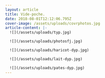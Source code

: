 ```yaml
---
layout: article
title: Vide-poche.
date: 2018-08-01T12:12:06.795Z
cover-image: /assets/uploads/covrphotos.jpg
article-content: |-
  ![](/assets/uploads/typ.jpg)

  ![](/assets/uploads/photosfj.jpg)

  ![](/assets/uploads/haricot-dyp.jpg)

  ![](/assets/uploads/lait-dyp.jpg)

  ![](/assets/uploads/pates-dyp.jpg)
---
```


